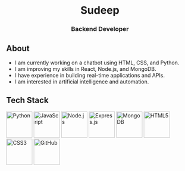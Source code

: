 <h1 align="center">Sudeep</h1>
<h3 align="center">Backend Developer</h3>

## About
- I am currently working on a chatbot using HTML, CSS, and Python.  
- I am improving my skills in React, Node.js, and MongoDB.  
- I have experience in building real-time applications and APIs.  
- I am interested in artificial intelligence and automation.  


## Tech Stack  
<p align="left">
  <img src="https://skillicons.dev/icons?i=javascript" height="70" alt="Python" />
  <img src="https://skillicons.dev/icons?i=nodejs" height="70" alt="JavaScript" />
  <img src="https://skillicons.dev/icons?i=expressjs" height="70" alt="Node.js" />
  <img src="https://skillicons.dev/icons?i=python" height="70" alt="Express.js" />
  <img src="https://skillicons.dev/icons?i=mongodb" height=70" alt="MongoDB" />
  <img src="https://skillicons.dev/icons?i=html" height="70" alt="HTML5" />
  <img src="https://skillicons.dev/icons?i=css" height="70" alt="CSS3" />
  <img src="https://skillicons.dev/icons?i=github" height="70" alt="GitHub" />
</p>

